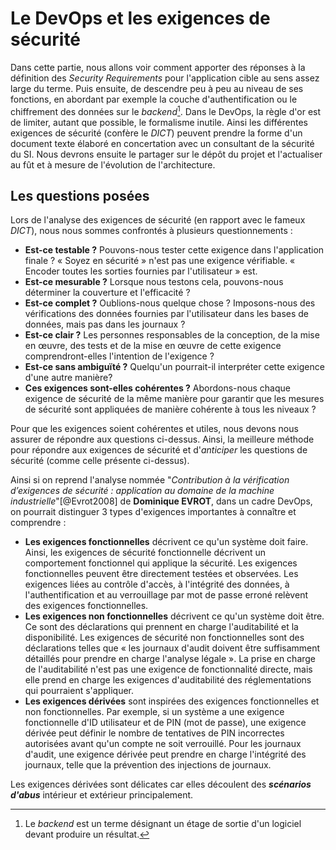 # Le DevOps et les exigences de sécurité

Dans cette partie, nous allons voir comment apporter des réponses à la définition des *Security Requirements* pour l'application cible au sens assez large du terme.
Puis ensuite, de descendre peu à peu au niveau de ses fonctions, en abordant par exemple la couche d'authentification ou le chiffrement des données sur le *backend*[^22].
Dans le DevOps, la règle d'or est de limiter, autant que possible, le formalisme inutile. Ainsi les différentes exigences de sécurité (confère le *DICT*) peuvent prendre la forme
d'un document texte élaboré en concertation avec un consultant de la sécurité du SI. Nous devrons ensuite le partager sur le dépôt du projet et l'actualiser au fût et à mesure de l'évolution de l'architecture.

## Les questions posées

Lors de l'analyse des exigences de sécurité (en rapport avec le fameux *DICT*), nous nous sommes confrontés à plusieurs questionnements :

- **Est-ce testable ?** Pouvons-nous tester cette exigence dans l'application finale ? « Soyez en sécurité » n'est pas une exigence vérifiable. « Encoder toutes les sorties fournies par l'utilisateur » est.
- **Est-ce mesurable ?** Lorsque nous testons cela, pouvons-nous déterminer la couverture et l'efficacité ?
- **Est-ce complet ?** Oublions-nous quelque chose ? Imposons-nous des vérifications des données fournies par l'utilisateur dans les bases de données, mais pas dans les journaux ?
- **Est-ce clair ?** Les personnes responsables de la conception, de la mise en œuvre, des tests et de la mise en œuvre de cette exigence comprendront-elles l'intention de l'exigence ?
- **Est-ce sans ambiguïté ?** Quelqu'un pourrait-il interpréter cette exigence d'une autre manière?
- **Ces exigences sont-elles cohérentes ?** Abordons-nous chaque exigence de sécurité de la même manière pour garantir que les mesures de sécurité sont appliquées de manière cohérente à tous les niveaux ?

Pour que les exigences soient cohérentes et utiles, nous devons nous assurer de répondre aux questions ci-dessus. Ainsi, la meilleure méthode pour répondre aux exigences de sécurité et d'*anticiper* les questions de sécurité (comme celle présente ci-dessus).

Ainsi si on reprend l'analyse nommée "*Contribution à la vérification d’exigences de sécurité : application au domaine de la machine industrielle*"[@Evrot2008] de **Dominique EVROT**, dans un cadre DevOps, on pourrait distinguer 3 types d'exigences importantes à connaître et comprendre :

- **Les exigences fonctionnelles** décrivent ce qu'un système doit faire. Ainsi, les exigences de sécurité fonctionnelle décrivent un comportement fonctionnel qui applique la sécurité. Les exigences fonctionnelles peuvent être directement testées et observées. Les exigences liées au contrôle d'accès, à l'intégrité des données, à l'authentification et au verrouillage par mot de passe erroné relèvent des exigences fonctionnelles.
- **Les exigences non fonctionnelles** décrivent ce qu'un système doit être. Ce sont des déclarations qui prennent en charge l'auditabilité et la disponibilité. Les exigences de sécurité non fonctionnelles sont des déclarations telles que « les journaux d'audit doivent être suffisamment détaillés pour prendre en charge l'analyse légale ». La prise en charge de l'auditabilité n'est pas une exigence de fonctionnalité directe, mais elle prend en charge les exigences d'auditabilité des réglementations qui pourraient s'appliquer.
- **Les exigences dérivées** sont inspirées des exigences fonctionnelles et non fonctionnelles. Par exemple, si un système a une exigence fonctionnelle d'ID utilisateur et de PIN (mot de passe), une exigence dérivée peut définir le nombre de tentatives de PIN incorrectes autorisées avant qu'un compte ne soit verrouillé. Pour les journaux d'audit, une exigence dérivée peut prendre en charge l'intégrité des journaux, telle que la prévention des injections de journaux.

Les exigences dérivées sont délicates car elles découlent des ***scénarios d'abus*** intérieur et extérieur principalement.

[^22]: Le *backend* est un terme désignant un étage de sortie d'un logiciel devant produire un résultat.
